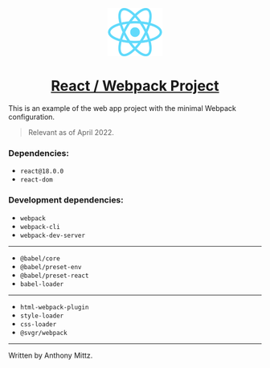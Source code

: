 <p align="center">
  <a href="#">
    <img src="./src/public/react.png" height="96">
    <h1 align="center">React / Webpack Project</h1>
  </a>
</p>

This is an example of the web app project with the minimal Webpack configuration.

> Relevant as of April 2022.

### Dependencies:

- `react@18.0.0`
- `react-dom`

### Development dependencies:

- `webpack`
- `webpack-cli`
- `webpack-dev-server`

---

- `@babel/core`
- `@babel/preset-env`
- `@babel/preset-react`
- `babel-loader`

---

- `html-webpack-plugin`
- `style-loader`
- `css-loader`
- `@svgr/webpack`

---

Written by Anthony Mittz.
